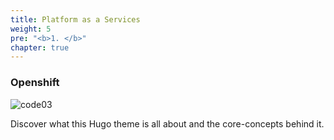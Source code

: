 ```yaml
---
title: Platform as a Services
weight: 5
pre: "<b>1. </b>"
chapter: true
---
```



###  Openshift
![code03](/en/PaaS/images/openshiftlogo.png?classes=shadow)


Discover what this Hugo theme is all about and the core-concepts behind it.

